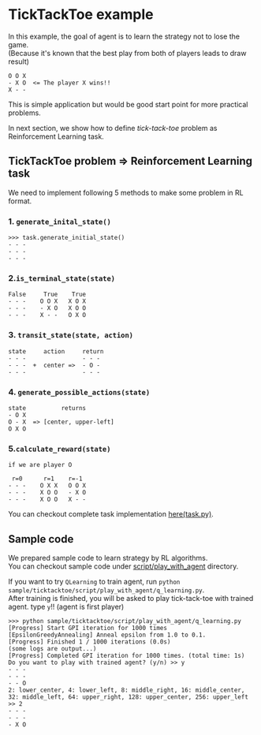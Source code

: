 # TickTackToe example
In this example, the goal of agent is to learn the strategy not to lose the game.  
(Because it's known that the best play from both of players leads to draw result)

```
O O X
- X O  <= The player X wins!!
X - -
```

This is simple application but would be good start point for more practical problems.  

In next section, we show how to define *tick-tack-toe* problem as Reinforcement Learning task.

## TickTackToe problem => Reinforcement Learning task
We need to implement following 5 methods to make some problem in RL format.  
### 1. `generate_inital_state()`
```
>>> task.generate_initial_state()
- - -
- - -
- - -
```
### 2.`is_terminal_state(state)`
```
False     True    True
- - -    O O X   X O X
- - -    - X O   X O O
- - -    X - -   O X O
```
### 3. `transit_state(state, action)`
```
state     action     return
- - -                - - -
- - -  +  center =>  - O -
- - -                - - -
```
### 4. `generate_possible_actions(state)`
```
state          returns
- O X
O - X  => [center, upper-left]
O X O
```
### 5.`calculate_reward(state)`
```
if we are player O

 r=0      r=1    r=-1
- - -    O X X   O O X
- - -    X O O   - X O
- - -    X O O   X - -
```

You can checkout complete task implementation [here(task.py)](./task.py).

## Sample code
We prepared sample code to learn strategy by RL algorithms.  
You can checkout sample code under [script/play_with_agent](./script/play_with_agent) directory.  

If you want to try `QLearning` to train agent, run `python sample/ticktacktoe/script/play_with_agent/q_learning.py`.  
After training is finished, you will be asked to play tick-tack-toe with trained agent. type `y`!!  (agent is first player)

```
>>> python sample/ticktacktoe/script/play_with_agent/q_learning.py
[Progress] Start GPI iteration for 1000 times
[EpsilonGreedyAnnealing] Anneal epsilon from 1.0 to 0.1.
[Progress] Finished 1 / 1000 iterations (0.0s)
(some logs are output...)
[Progress] Completed GPI iteration for 1000 times. (total time: 1s)
Do you want to play with trained agent? (y/n) >> y
- - -
- - -
- - O
2: lower_center, 4: lower_left, 8: middle_right, 16: middle_center, 32: middle_left, 64: upper_right, 128: upper_center, 256: upper_left >> 2
- - -
- - -
- X O
```
